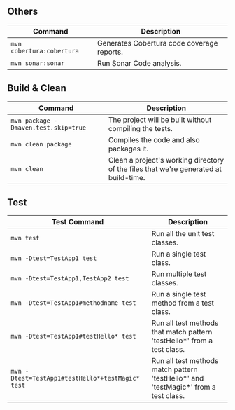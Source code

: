 ## Others

|                    Command                     |                              Description                                            |
|------------------------------------------------|-------------------------------------------------------------------------------------|
|`mvn cobertura:cobertura`                       | Generates Cobertura code coverage reports.                                          |
|`mvn sonar:sonar`                               | Run Sonar Code analysis.                                                            |

## Build & Clean

|                    Command                     |                              Description                                            |
|------------------------------------------------|-------------------------------------------------------------------------------------|
|`mvn package -Dmaven.test.skip=true`            | The project will be built without compiling the tests.                              |
|`mvn clean package`                             | Compiles the code and also packages it.                                             |
|`mvn clean`                                     | Clean a project's working directory of the files that we're generated at build-time.|                                          |

## Test

|               Test Command                     |                              Description                                            |
|------------------------------------------------|-------------------------------------------------------------------------------------|
|`mvn test`                                      | Run all the unit test classes.                                                      |
|`mvn -Dtest=TestApp1 test`                      | Run a single test class.                                                            |
|`mvn -Dtest=TestApp1,TestApp2 test`             | Run multiple test classes.                                                          |
|`mvn -Dtest=TestApp1#methodname test`           | Run a single test method from a test class.                                         |
|`mvn -Dtest=TestApp1#testHello* test`           | Run all test methods that match pattern 'testHello*' from a test class.             |
|`mvn -Dtest=TestApp1#testHello*+testMagic* test`| Run all test methods match pattern 'testHello*' and 'testMagic*' from a test class. |
